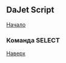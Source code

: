 ## DaJet Script

[Начало](https://github.com/zhichkin/dajet/tree/main/doc/dajet-script/README.md)

### Команда SELECT



[Наверх](#команда-select)
